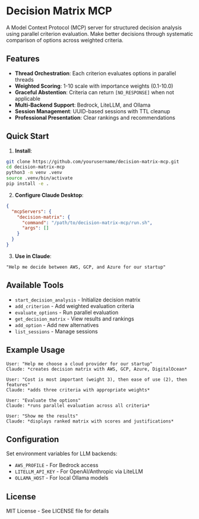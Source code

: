 # Decision Matrix MCP

A Model Context Protocol (MCP) server for structured decision analysis using parallel criterion evaluation. Make better decisions through systematic comparison of options across weighted criteria.

## Features

- **Thread Orchestration**: Each criterion evaluates options in parallel threads
- **Weighted Scoring**: 1-10 scale with importance weights (0.1-10.0)
- **Graceful Abstention**: Criteria can return `[NO_RESPONSE]` when not applicable
- **Multi-Backend Support**: Bedrock, LiteLLM, and Ollama
- **Session Management**: UUID-based sessions with TTL cleanup
- **Professional Presentation**: Clear rankings and recommendations

## Quick Start

1. **Install**:
```bash
git clone https://github.com/yourusername/decision-matrix-mcp.git
cd decision-matrix-mcp
python3 -m venv .venv
source .venv/bin/activate
pip install -e .
```

2. **Configure Claude Desktop**:
```json
{
  "mcpServers": {
    "decision-matrix": {
      "command": "/path/to/decision-matrix-mcp/run.sh",
      "args": []
    }
  }
}
```

3. **Use in Claude**:
```
"Help me decide between AWS, GCP, and Azure for our startup"
```

## Available Tools

- `start_decision_analysis` - Initialize decision matrix
- `add_criterion` - Add weighted evaluation criteria  
- `evaluate_options` - Run parallel evaluation
- `get_decision_matrix` - View results and rankings
- `add_option` - Add new alternatives
- `list_sessions` - Manage sessions

## Example Usage

```
User: "Help me choose a cloud provider for our startup"
Claude: *creates decision matrix with AWS, GCP, Azure, DigitalOcean*

User: "Cost is most important (weight 3), then ease of use (2), then features"
Claude: *adds three criteria with appropriate weights*

User: "Evaluate the options"
Claude: *runs parallel evaluation across all criteria*

User: "Show me the results"
Claude: *displays ranked matrix with scores and justifications*
```

## Configuration

Set environment variables for LLM backends:
- `AWS_PROFILE` - For Bedrock access
- `LITELLM_API_KEY` - For OpenAI/Anthropic via LiteLLM
- `OLLAMA_HOST` - For local Ollama models

## License

MIT License - See LICENSE file for details